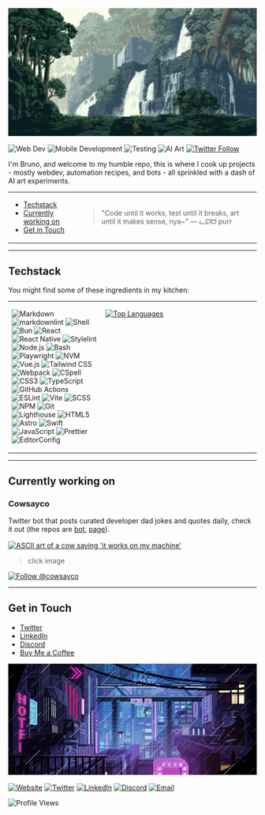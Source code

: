 <!-- markdownlint-disable MD041 -->

<div align="center">

  <img src="bg.gif" alt="A serene pixel art landscape with waterfalls cascading down cliffs surrounded by lush forest" style="object-fit: cover;" />

</div>

![Web Dev](https://img.shields.io/badge/Web_Dev-1572B6?style=flat&logo=html5&logoColor=white)
![Mobile Development](https://img.shields.io/badge/Mobile_Development-3178C6?style=flat&logo=android&logoColor=white)
![Testing](https://img.shields.io/badge/Testing-E33332?style=flat&logo=testing-library&logoColor=white)
![AI Art](https://img.shields.io/badge/AI%20Art-FF6B6B?style=flat&logo=tensorflow&logoColor=white)
[![Twitter Follow](https://img.shields.io/twitter/follow/brun0vop?style=social)](https://twitter.com/brun0vop)


I'm Bruno, and welcome to my humble repo, this is where I cook up projects - mostly webdev, automation recipes, and bots - all sprinkled with a dash of AI art experiments.


<table>
<tr>
<td>

- [Techstack](#techstack)
- [Currently working on](#currently-working-on)
- [Get in Touch](#get-in-touch)

</td>
<td align="left">

> "Code until it works, test until it breaks, art until it makes sense, nya~"
> — ᓚᘏᗢ purr

</td>
</tr>
</table>

---

## Techstack

You might find some of these ingredients in my kitchen:

<table>
<tr style="border: none; vertical-align: top;">
<td style="border: none;">

![Markdown](https://img.shields.io/badge/Markdown-000000?style=flat&logo=markdown&logoColor=white)
![markdownlint](https://img.shields.io/badge/markdownlint-000000?style=flat&logo=markdown&logoColor=white)
![Shell](https://img.shields.io/badge/Shell-121011?style=flat&logo=gnu-bash&logoColor=white)
![Bun](https://img.shields.io/badge/Bun-000000?style=flat&logo=bun&logoColor=white)
![React](https://img.shields.io/badge/React-20232A?style=flat&logo=react&logoColor=61DAFB)
![React Native](https://img.shields.io/badge/React_Native-20232A?style=flat&logo=react&logoColor=61DAFB)
![Stylelint](https://img.shields.io/badge/Stylelint-263238?style=flat&logo=stylelint&logoColor=white)
![Node.js](https://img.shields.io/badge/Node.js-339933?style=flat&logo=node.js&logoColor=white)
![Bash](https://img.shields.io/badge/Bash-4EAA25?style=flat&logo=gnu-bash&logoColor=white)
![Playwright](https://img.shields.io/badge/Playwright-45ba4b?style=flat&logo=playwright&logoColor=white)
![NVM](https://img.shields.io/badge/NVM-33FF00?style=flat&logo=node.js&logoColor=white)
![Vue.js](https://img.shields.io/badge/Vue.js-4FC08D?style=flat&logo=vue.js&logoColor=white)
![Tailwind CSS](https://img.shields.io/badge/Tailwind_CSS-38B2AC?style=flat&logo=tailwind-css&logoColor=white)
![Webpack](https://img.shields.io/badge/Webpack-8DD6F9?style=flat&logo=webpack&logoColor=black)
![CSpell](https://img.shields.io/badge/CSpell-2C8EBB?style=flat&logo=spell-check&logoColor=white)
![CSS3](https://img.shields.io/badge/CSS3-1572B6?style=flat&logo=css3&logoColor=white)
![TypeScript](https://img.shields.io/badge/TypeScript-007ACC?style=flat&logo=typescript&logoColor=white)
![GitHub Actions](https://img.shields.io/badge/GitHub_Actions-2088FF?style=flat&logo=github-actions&logoColor=white)
![ESLint](https://img.shields.io/badge/ESLint-4B32C3?style=flat&logo=eslint&logoColor=white)
![Vite](https://img.shields.io/badge/Vite-646CFF?style=flat&logo=vite&logoColor=white)
![SCSS](https://img.shields.io/badge/SCSS-CC6699?style=flat&logo=sass&logoColor=white)
![NPM](https://img.shields.io/badge/NPM-CB3837?style=flat&logo=npm&logoColor=white)
![Git](https://img.shields.io/badge/Git-F05032?style=flat&logo=git&logoColor=white)
![Lighthouse](https://img.shields.io/badge/Lighthouse-F44B21?style=flat&logo=lighthouse&logoColor=white)
![HTML5](https://img.shields.io/badge/HTML5-E34F26?style=flat&logo=html5&logoColor=white)
![Astro](https://img.shields.io/badge/Astro-FF5D01?style=flat&logo=astro&logoColor=white)
![Swift](https://img.shields.io/badge/Swift-FA7343?style=flat&logo=swift&logoColor=white)
![JavaScript](https://img.shields.io/badge/JavaScript-F7DF1E?style=flat&logo=javascript&logoColor=black)
![Prettier](https://img.shields.io/badge/Prettier-F7B93E?style=flat&logo=prettier&logoColor=black)
![EditorConfig](https://img.shields.io/badge/EditorConfig-E0EFEF?style=flat&logo=editorconfig&logoColor=000)

</td>
<td style="border: none; min-width: 300px;">

[![Top Languages](https://github-readme-stats.vercel.app/api/top-langs/?username=brun0vop&disable_animations=true)](https://github.com/brun0vop)

</td>
</tr>
</table>

---

## Currently working on

### Cowsayco <!-- omit in toc -->

Twitter bot that posts curated developer dad jokes and quotes daily, check it out (the repos are [bot](https://github.com/brun0vop/cowsay), [page](https://github.com/brun0vop/cowsay.co)).

<a href="https://cowsay.co">
  <img align="center" src="https://cowsay.co/social-card.png" alt="ASCII art of a cow saying 'it works on my machine'" />
</a>

> click image

[![Follow @cowsayco](https://img.shields.io/twitter/follow/cowsayco?style=social)](https://x.com/cowsayco)

---

## Get in Touch

- [Twitter](https://twitter.com/m3auso)
- [LinkedIn](https://linkedin.com/in/brunovop/)
- [Discord](https://discord.gg/cowsayco)
- [Buy Me a Coffee](https://buymeacoffee.com/m3auso)

<div align="center">

  <img src="bg2.gif" alt="A cyberpunk pixel art cityscape at night with neon signs and rain-slicked streets" style="object-fit: cover;" />

</div>

[![Website](https://img.shields.io/badge/Website-brunovop.com-blue?style=flat&logo=firefox-browser&logoColor=white)](https://brunovop.com)
[![Twitter](https://img.shields.io/badge/Twitter-@brun0vop-1DA1F2?style=flat&logo=twitter&logoColor=white)](https://twitter.com/brun0vop)
[![LinkedIn](https://img.shields.io/badge/LinkedIn-brunov0p-0077B5?style=flat&logo=linkedin&logoColor=white)](https://linkedin.com/in/brunov0p)
[![Discord](https://img.shields.io/badge/Discord-m3au-5865F2?style=flat&logo=discord&logoColor=white)](http://discordapp.com/users/610963104905560085)
[![Email](https://img.shields.io/badge/Email-brunovop@pm.me-8B89CC?style=flat&logo=protonmail&logoColor=white)](mailto:brunovop@pm.me)

![Profile Views](https://komarev.com/ghpvc/?username=brun0vop&color=blueviolet)

<!-- [![trophy](https://github-profile-trophy.vercel.app/?username=brun0vop&theme=dracula&row=1)](https://github.com/ryo-ma/github-profile-trophy) -->
